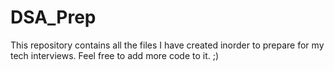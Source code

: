 # DSA_Prep
This repository contains all the files I have created inorder to prepare for my tech interviews. Feel free to add more code to it. ;)
